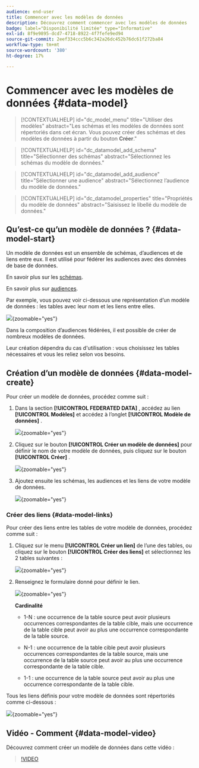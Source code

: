 ```yaml
---
audience: end-user
title: Commencer avec les modèles de données
description: Découvrez comment commencer avec les modèles de données
badge: label="Disponibilité limitée" type="Informative"
exl-id: 8f9e9895-dcd7-4718-8922-4f7fefe9ed94
source-git-commit: 2eef334ccc5b6c342a26dc452b76dc61f272ba84
workflow-type: tm+mt
source-wordcount: '380'
ht-degree: 17%

---
```


# Commencer avec les modèles de données {#data-model}

>[!CONTEXTUALHELP]
>id="dc_model_menu"
>title="Utiliser des modèles"
>abstract="Les schémas et les modèles de données sont répertoriés dans cet écran. Vous pouvez créer des schémas et des modèles de données à partir du bouton **Créer**."

>[!CONTEXTUALHELP]
>id="dc_datamodel_add_schema"
>title="Sélectionner des schémas"
>abstract="Sélectionnez les schémas du modèle de données."


>[!CONTEXTUALHELP]
>id="dc_datamodel_add_audience"
>title="Sélectionner une audience"
>abstract="Sélectionnez l’audience du modèle de données."

>[!CONTEXTUALHELP]
>id="dc_datamodel_properties"
>title="Propriétés du modèle de données"
>abstract="Saisissez le libellé du modèle de données."


## Qu’est-ce qu’un modèle de données ? {#data-model-start}

Un modèle de données est un ensemble de schémas, d’audiences et de liens entre eux. Il est utilisé pour fédérer les audiences avec des données de base de données.

En savoir plus sur les [schémas](../customer/schemas.md#schema-start).

En savoir plus sur [audiences](../start/audiences.md).

Par exemple, vous pouvez voir ci-dessous une représentation d’un modèle de données : les tables avec leur nom et les liens entre elles.

![](assets/datamodel.png){zoomable="yes"}

Dans la composition d’audiences fédérées, il est possible de créer de nombreux modèles de données.

Leur création dépendra du cas d&#39;utilisation : vous choisissez les tables nécessaires et vous les reliez selon vos besoins.

## Création d’un modèle de données {#data-model-create}

Pour créer un modèle de données, procédez comme suit :

1. Dans la section **[!UICONTROL FEDERATED DATA]** , accédez au lien **[!UICONTROL Modèles]** et accédez à l’onglet **[!UICONTROL Modèle de données]** .

   ![](assets/datamodel_create.png){zoomable="yes"}

1. Cliquez sur le bouton **[!UICONTROL Créer un modèle de données]** pour définir le nom de votre modèle de données, puis cliquez sur le bouton **[!UICONTROL Créer]** .

   ![](assets/datamodel_name.png){zoomable="yes"}

1. Ajoutez ensuite les schémas, les audiences et les liens de votre modèle de données.

   ![](assets/datamodel_schemas.png){zoomable="yes"}

### Créer des liens {#data-model-links}

Pour créer des liens entre les tables de votre modèle de données, procédez comme suit :

1. Cliquez sur le menu **[!UICONTROL Créer un lien]** de l’une des tables, ou cliquez sur le bouton **[!UICONTROL Créer des liens]** et sélectionnez les 2 tables suivantes :

   ![](assets/datamodel_createlinks.png){zoomable="yes"}

1. Renseignez le formulaire donné pour définir le lien.

   ![](assets/datamodel_link.png){zoomable="yes"}

   **Cardinalité**

   * 1-N : une occurrence de la table source peut avoir plusieurs occurrences correspondantes de la table cible, mais une occurrence de la table cible peut avoir au plus une occurrence correspondante de la table source.

   * N-1 : une occurrence de la table cible peut avoir plusieurs occurrences correspondantes de la table source, mais une occurrence de la table source peut avoir au plus une occurrence correspondante de la table cible.

   * 1-1 : une occurrence de la table source peut avoir au plus une occurrence correspondante de la table cible.

Tous les liens définis pour votre modèle de données sont répertoriés comme ci-dessous :

![](assets/datamodel_alllinks.png){zoomable="yes"}

## Vidéo - Comment {#data-model-video}

Découvrez comment créer un modèle de données dans cette vidéo :

>[!VIDEO](https://video.tv.adobe.com/v/3432020)
